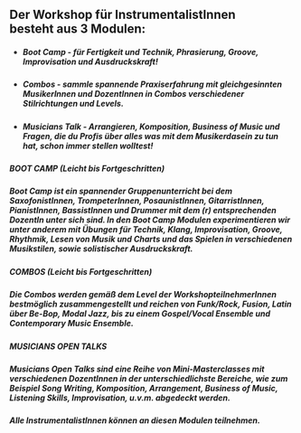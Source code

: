 ## **Der Workshop für InstrumentalistInnen**<br> besteht aus 3 Modulen:
* ##### **Boot Camp** - für Fertigkeit und Technik, Phrasierung, Groove, Improvisation und Ausdruckskraft!
* ##### **Combos** - sammle spannende Praxiserfahrung mit gleichgesinnten MusikerInnen und DozentInnen in Combos verschiedener Stilrichtungen und Levels.
* ##### **Musicians Talk** - Arrangieren, Komposition, Business of Music und Fragen, die du Profis über alles was mit dem Musikerdasein zu tun hat, schon immer stellen wolltest!

##### **BOOT CAMP** (Leicht bis Fortgeschritten)
##### Boot Camp ist ein spannender Gruppenunterricht  bei dem SaxofonistInnen, TrompeterInnen, PosaunistInnen, GitarristInnen, PianistInnen, BassistInnen und Drummer mit dem (r) entsprechenden DozentIn unter sich sind. In den Boot Camp Modulen experimentieren wir unter anderem mit Übungen für Technik, Klang, Improvisation, Groove, Rhythmik, Lesen von Musik und Charts und das Spielen in verschiedenen Musikstilen, sowie solistischer Ausdruckskraft.

##### **COMBOS** (Leicht bis Fortgeschritten)
##### Die Combos werden gemäß dem Level der WorkshopteilnehmerInnen bestmöglich zusammengestellt und reichen von Funk/Rock, Fusion, Latin über Be-Bop, Modal Jazz, bis zu einem Gospel/Vocal Ensemble und Contemporary Music Ensemble.

##### **MUSICIANS OPEN TALKS**
##### Musicians Open Talks sind eine Reihe von Mini-Masterclasses mit verschiedenen DozentInnen in der unterschiedlichste Bereiche, wie zum Beispiel Song Writing, Komposition, Arrangement, Business of Music, Listening Skills, Improvisation, u.v.m.  abgedeckt werden.

##### **Alle InstrumentalistInnen können an diesen Modulen teilnehmen.**